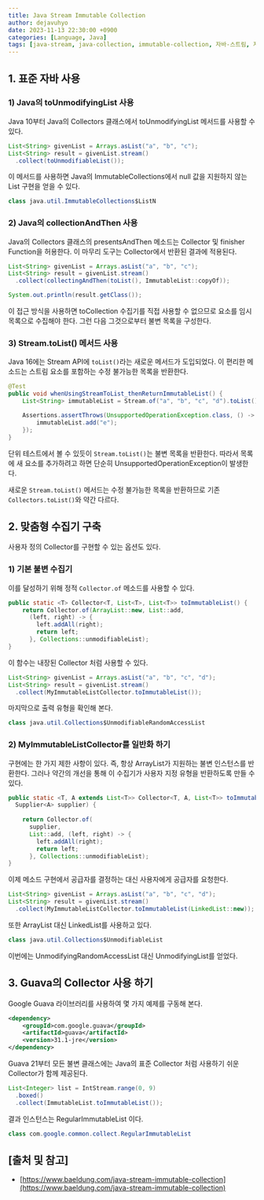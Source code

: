 ```yaml
---
title: Java Stream Immutable Collection
author: dejavuhyo
date: 2023-11-13 22:30:00 +0900
categories: [Language, Java]
tags: [java-stream, java-collection, immutable-collection, 자바-스트림, 자바-컬렉션, 불변-컬렉션]
---
```


## 1. 표준 자바 사용

### 1) Java의 toUnmodifyingList 사용
Java 10부터 Java의 Collectors 클래스에서 toUnmodifyingList 메서드를 사용할 수 있다.

```java
List<String> givenList = Arrays.asList("a", "b", "c");
List<String> result = givenList.stream()
  .collect(toUnmodifiableList());
```

이 메서드를 사용하면 Java의 ImmutableCollections에서 null 값을 지원하지 않는 List 구현을 얻을 수 있다.

```java
class java.util.ImmutableCollections$ListN
```

### 2) Java의 collectionAndThen 사용
Java의 Collectors 클래스의 presentsAndThen 메소드는 Collector 및 finisher Function을 허용한다. 이 마무리 도구는 Collector에서 반환된 결과에 적용된다.

```java
List<String> givenList = Arrays.asList("a", "b", "c");
List<String> result = givenList.stream()
  .collect(collectingAndThen(toList(), ImmutableList::copyOf));

System.out.println(result.getClass());
```

이 접근 방식을 사용하면 toCollection 수집기를 직접 사용할 수 없으므로 요소를 임시 목록으로 수집해야 한다. 그런 다음 그것으로부터 불변 목록을 구성한다.

### 3) Stream.toList() 메서드 사용
Java 16에는 Stream API에 `toList()`라는 새로운 메서드가 도입되었다. 이 편리한 메소드는 스트림 요소를 포함하는 수정 불가능한 목록을 반환한다.

```java
@Test
public void whenUsingStreamToList_thenReturnImmutableList() {
    List<String> immutableList = Stream.of("a", "b", "c", "d").toList();

    Assertions.assertThrows(UnsupportedOperationException.class, () -> {
        immutableList.add("e");
    });
}
```

단위 테스트에서 볼 수 있듯이 `Stream.toList()`는 불변 목록을 반환한다. 따라서 목록에 새 요소를 추가하려고 하면 단순히 UnsupportedOperationException이 발생한다.

새로운 `Stream.toList()` 메서드는 수정 불가능한 목록을 반환하므로 기존 `Collectors.toList()`와 약간 다르다.

## 2. 맞춤형 수집기 구축
사용자 정의 Collector를 구현할 수 있는 옵션도 있다.

### 1) 기본 불변 수집기
이를 달성하기 위해 정적 `Collector.of` 메소드를 사용할 수 있다.

```java
public static <T> Collector<T, List<T>, List<T>> toImmutableList() {
    return Collector.of(ArrayList::new, List::add,
      (left, right) -> {
        left.addAll(right);
        return left;
      }, Collections::unmodifiableList);
}
```

이 함수는 내장된 Collector 처럼 사용할 수 있다.

```java
List<String> givenList = Arrays.asList("a", "b", "c", "d");
List<String> result = givenList.stream()
  .collect(MyImmutableListCollector.toImmutableList());
```

마지막으로 출력 유형을 확인해 본다.

```java
class java.util.Collections$UnmodifiableRandomAccessList
```

### 2) MyImmutableListCollector를 일반화 하기
구현에는 한 가지 제한 사항이 있다. 즉, 항상 ArrayList가 지원하는 불변 인스턴스를 반환한다. 그러나 약간의 개선을 통해 이 수집기가 사용자 지정 유형을 반환하도록 만들 수 있다.

```java
public static <T, A extends List<T>> Collector<T, A, List<T>> toImmutableList(
  Supplier<A> supplier) {
 
    return Collector.of(
      supplier,
      List::add, (left, right) -> {
        left.addAll(right);
        return left;
      }, Collections::unmodifiableList);
}
```

이제 메소드 구현에서 공급자를 결정하는 대신 사용자에게 공급자를 요청한다.

```java
List<String> givenList = Arrays.asList("a", "b", "c", "d");
List<String> result = givenList.stream()
  .collect(MyImmutableListCollector.toImmutableList(LinkedList::new));
```

또한 ArrayList 대신 LinkedList를 사용하고 있다.

```java
class java.util.Collections$UnmodifiableList
```

이번에는 UnmodifyingRandomAccessList 대신 UnmodifyingList를 얻었다.

## 3. Guava의 Collector 사용 하기
Google Guava 라이브러리를 사용하여 몇 가지 예제를 구동해 본다.

```xml
<dependency>
    <groupId>com.google.guava</groupId>
    <artifactId>guava</artifactId>
    <version>31.1-jre</version>
</dependency>
```

Guava 21부터 모든 불변 클래스에는 Java의 표준 Collector 처럼 사용하기 쉬운 Collector가 함께 제공된다.

```java
List<Integer> list = IntStream.range(0, 9)
  .boxed()
  .collect(ImmutableList.toImmutableList());
```

결과 인스턴스는 RegularImmutableList 이다.

```java
class com.google.common.collect.RegularImmutableList
```

## [출처 및 참고]
* [https://www.baeldung.com/java-stream-immutable-collection](https://www.baeldung.com/java-stream-immutable-collection)

